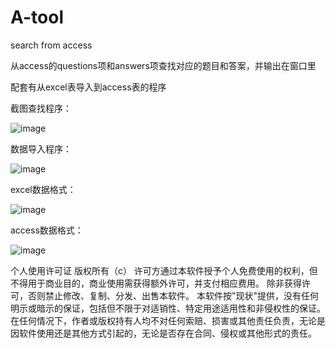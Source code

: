 # A-tool
search from access

从access的questions项和answers项查找对应的题目和答案，并输出在窗口里

配套有从excel表导入到access表的程序

截图查找程序：

![image](https://github.com/997sama/A-tool/assets/39932119/c99c6fe4-0843-44c1-ae4e-912da9e91bfb)

数据导入程序：

![image](https://github.com/997sama/A-tool/assets/39932119/4b763957-d0e7-44e0-ad86-68642f4cf246)

excel数据格式：

![image](https://github.com/997sama/A-tool/assets/39932119/b9a4161c-9750-43c4-91f7-443069f2891b)

access数据格式：

![image](https://github.com/997sama/A-tool/assets/39932119/abf08566-0905-40c2-9f77-310469afdcce)





个人使用许可证
版权所有（c）
许可方通过本软件授予个人免费使用的权利，但不得用于商业目的，商业使用需获得额外许可，并支付相应费用。
除非获得许可，否则禁止修改、复制、分发、出售本软件。
本软件按"现状"提供，没有任何明示或暗示的保证，包括但不限于对适销性、特定用途适用性和非侵权性的保证。
在任何情况下，作者或版权持有人均不对任何索赔、损害或其他责任负责，无论是因软件使用还是其他方式引起的，无论是否存在合同、侵权或其他形式的责任。

